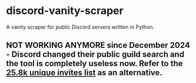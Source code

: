 # discord-vanity-scraper
A vanity scraper for public Discord servers written in Python.
## NOT WORKING ANYMORE since December 2024 - Discord changed their public guild search and the tool is completely useless now. Refer to the [25.8k unique invites list](https://github.com/gongchandang49/25.8k-discord-invites) as an alternative.

